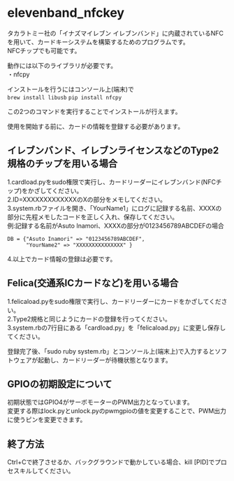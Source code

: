 # elevenband_nfckey
タカラトミー社の「イナズマイレブン イレブンバンド」に内蔵されているNFCを用いて、カードキーシステムを構築するためのプログラムです。  
NFCチップでも可能です。  
  
動作には以下のライブラリが必要です。  
・nfcpy  
  
インストールを行うにはコンソール上(端末)で  
`brew install libusb`
`pip install nfcpy`
  
この2つのコマンドを実行することでインストールが行えます。  
  
使用を開始する前に、カードの情報を登録する必要があります。  
## イレブンバンド、イレブンライセンスなどのType2規格のチップを用いる場合
1.cardload.pyをsudo権限で実行し、カードリーダーにイレブンバンド(NFCチップ)をかざしてください。  
2.ID=XXXXXXXXXXXXXのXの部分をメモしてください。  
3.system.rbファイルを開き、「YourName1」にログに記録する名前、XXXXの部分に先程メモしたコードを正しく入れ、保存してください。  
例:記録する名前がAsuto Inamori、XXXXの部分が0123456789ABCDEFの場合  

    DB = {"Asuto Inamori" => "0123456789ABCDEF",
    	  "YourName2" => "XXXXXXXXXXXXXXX" }

4.以上でカード情報の登録は必要です。  
  
## Felica(交通系ICカードなど)を用いる場合
1.felicaload.pyをsudo権限で実行し、カードリーダーにカードをかざしてください。  
2.Type2規格と同じようにカードの登録を行ってください。  
3.system.rbの7行目にある「cardload.py」を「felicaload.py」に変更し保存してください。  
  
登録完了後、「sudo ruby system.rb」とコンソール上(端末上)で入力するとソフトウェアが起動し、カードリーダーが待機状態となります。  

## GPIOの初期設定について
初期状態ではGPIO4がサーボモーターのPWM出力となっています。  
変更する際はlock.pyとunlock.pyのpwmgpioの値を変更することで、PWM出力に使うピンを変更できます。  
  
## 終了方法
Ctrl+Cで終了させるか、バックグラウンドで動かしている場合、kill [PID]でプロセスキルしてください。  
